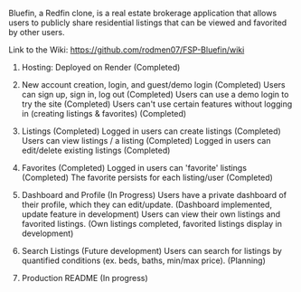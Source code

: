Bluefin, a Redfin clone, is a real estate brokerage application that allows users to publicly share residential listings that can be viewed and favorited by other users.

Link to the Wiki: https://github.com/rodmen07/FSP-Bluefin/wiki

1. Hosting: Deployed on Render (Completed)

2. New account creation, login, and guest/demo login (Completed)
Users can sign up, sign in, log out (Completed)
Users can use a demo login to try the site (Completed)
Users can't use certain features without logging in (creating listings & favorites) (Completed)

3. Listings (Completed)
Logged in users can create listings (Completed)
Users can view listings / a listing (Completed)
Logged in users can edit/delete existing listings (Completed)

4. Favorites (Completed)
Logged in users can 'favorite' listings (Completed)
The favorite persists for each listing/user (Completed)

5. Dashboard and Profile (In Progress)
Users have a private dashboard of their profile, which they can edit/update. (Dashboard implemented, update feature in development)
Users can view their own listings and favorited listings. (Own listings completed, favorited listings display in development)

6. Search Listings (Future development)
Users can search for listings by quantified conditions (ex. beds, baths, min/max price). (Planning)

7. Production README (In progress)
